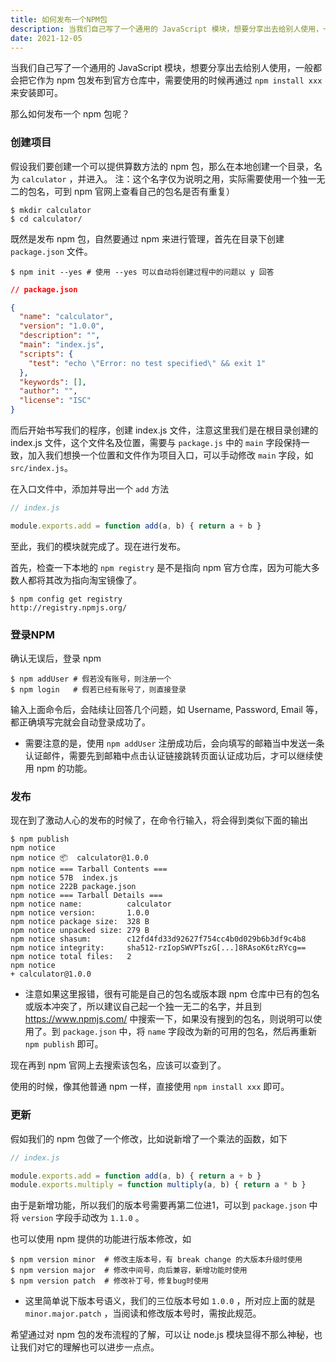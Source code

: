 ```yaml
---
title: 如何发布一个NPM包
description: 当我们自己写了一个通用的 JavaScript 模块，想要分享出去给别人使用，一般都会把它作为 npm 包发布到官方仓库中，需要使用的时候再通过 `npm install xxx` 来安装即可。那么如何发布一个 npm 包呢？
date: 2021-12-05
---
```


当我们自己写了一个通用的 JavaScript 模块，想要分享出去给别人使用，一般都会把它作为 npm 包发布到官方仓库中，需要使用的时候再通过 `npm install xxx` 来安装即可。

那么如何发布一个 npm 包呢？

### 创建项目

假设我们要创建一个可以提供算数方法的 npm 包，那么在本地创建一个目录，名为 `calculator` ，并进入。
    注：这个名字仅为说明之用，实际需要使用一个独一无二的包名，可到 npm 官网上查看自己的包名是否有重复）
``` shell
$ mkdir calculator
$ cd calculator/
```

既然是发布 npm 包，自然要通过 npm 来进行管理，首先在目录下创建 `package.json` 文件。
``` shell
$ npm init --yes # 使用 --yes 可以自动将创建过程中的问题以 y 回答
```
``` json
// package.json

{
  "name": "calculator",
  "version": "1.0.0",
  "description": "",
  "main": "index.js",
  "scripts": {
    "test": "echo \"Error: no test specified\" && exit 1"
  },
  "keywords": [],
  "author": "",
  "license": "ISC"
}
```

而后开始书写我们的程序，创建 index.js 文件，注意这里我们是在根目录创建的 index.js 文件，这个文件名及位置，需要与 `package.js` 中的 `main` 字段保持一致，加入我们想换一个位置和文件作为项目入口，可以手动修改 `main` 字段，如 `src/index.js`。

在入口文件中，添加并导出一个 `add` 方法
``` js
// index.js

module.exports.add = function add(a, b) { return a + b }
```

至此，我们的模块就完成了。现在进行发布。

首先，检查一下本地的 `npm registry` 是不是指向 npm 官方仓库，因为可能大多数人都将其改为指向淘宝镜像了。
``` shell
$ npm config get registry
http://registry.npmjs.org/
```

### 登录NPM

确认无误后，登录 npm
``` shell
$ npm addUser # 假若没有账号，则注册一个
$ npm login   # 假若已经有账号了，则直接登录
```

输入上面命令后，会陆续让回答几个问题，如 Username, Password, Email 等，都正确填写完就会自动登录成功了。
- 需要注意的是，使用 `npm addUser` 注册成功后，会向填写的邮箱当中发送一条认证邮件，需要先到邮箱中点击认证链接跳转页面认证成功后，才可以继续使用 npm 的功能。

### 发布

现在到了激动人心的发布的时候了，在命令行输入，将会得到类似下面的输出
``` shell
$ npm publish
npm notice 
npm notice 📦  calculator@1.0.0
npm notice === Tarball Contents === 
npm notice 57B  index.js    
npm notice 222B package.json
npm notice === Tarball Details === 
npm notice name:          calculator                                
npm notice version:       1.0.0                                   
npm notice package size:  328 B                                   
npm notice unpacked size: 279 B                                   
npm notice shasum:        c12fd4fd33d92627f754cc4b0d029b6b3df9c4b8
npm notice integrity:     sha512-rzIopSWVPTszG[...]8RAsoK6tzRYcg==
npm notice total files:   2                                       
npm notice 
+ calculator@1.0.0
```

- 注意如果这里报错，很有可能是自己的包名或版本跟 npm 仓库中已有的包名或版本冲突了，所以建议自己起一个独一无二的名字，并且到 https://www.npmjs.com/ 中搜索一下，如果没有搜到的包名，则说明可以使用了。到 `package.json` 中，将 `name` 字段改为新的可用的包名，然后再重新 `npm publish` 即可。

现在再到 npm 官网上去搜索该包名，应该可以查到了。

使用的时候，像其他普通 npm 一样，直接使用 `npm install xxx` 即可。

### 更新

假如我们的 npm 包做了一个修改，比如说新增了一个乘法的函数，如下
``` js
// index.js

module.exports.add = function add(a, b) { return a + b }
module.exports.multiply = function multiply(a, b) { return a * b }
```

由于是新增功能，所以我们的版本号需要再第二位进1️，可以到 `package.json` 中将 `version` 字段手动改为 `1.1.0` 。

也可以使用 npm 提供的功能进行版本修改，如
``` shell
$ npm version minor  # 修改主版本号，有 break change 的大版本升级时使用
$ npm version major  # 修改中间号，向后兼容，新增功能时使用
$ npm version patch  # 修改补丁号，修复bug时使用
```

- 这里简单说下版本号语义，我们的三位版本号如 `1.0.0` ，所对应上面的就是 `minor.major.patch` ，当阅读和修改版本号时，需按此规范。

希望通过对 npm 包的发布流程的了解，可以让 node.js 模块显得不那么神秘，也让我们对它的理解也可以进步一点点。